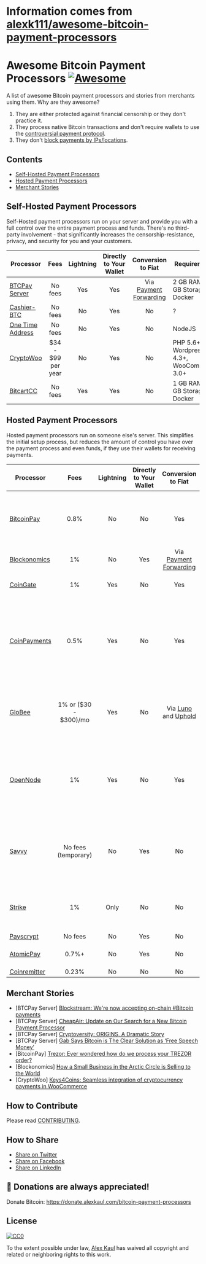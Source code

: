 # Information comes from [alexk111/awesome-bitcoin-payment-processors](https://github.com/alexk111/awesome-bitcoin-payment-processors)
# Awesome Bitcoin Payment Processors [![Awesome](https://awesome.re/badge-flat.svg)](https://awesome.re)

A list of awesome Bitcoin payment processors and stories from merchants using them. Why are they awesome?

1. They are either protected against financial censorship or they don't practice it.
2. They process native Bitcoin transactions and don't require wallets to use the [controversial payment protocol](https://blog.samouraiwallet.com/post/169222582782/bitpay-qr-codes-are-no-longer-valid-important).
3. They don't [block payments by IPs/locations](https://twitter.com/alex_kaul/status/1090211252331208705).

## Contents

- [Self-Hosted Payment Processors](#self-hosted-payment-processors)
- [Hosted Payment Processors](#hosted-payment-processors)
- [Merchant Stories](#merchant-stories)

## Self-Hosted Payment Processors

Self-Hosted payment processors run on your server and provide you with a full control over the entire payment process and funds. There's no third-party involvement - that significantly increases the censorship-resistance, privacy, and security for you and your customers. 

| Processor | Fees | Lightning | Directly to Your Wallet | Conversion to Fiat | Requirements |
| --------- |:----:|:---------:|:-----------------------:|:------------------:| ------------ |
| [BTCPay Server](https://btcpayserver.org/) | No fees | Yes | Yes | Via [Payment Forwarding](https://www.blockonomics.co/views/payment_forwarding.html) | 2 GB RAM, 80 GB Storage, Docker |
| [Cashier-BTC](https://github.com/Overtorment/Cashier-BTC) | No fees | No | Yes | No | ? |
| [One Time Address](https://github.com/alexk111/One-Time-Address) | No fees | No | Yes | No | NodeJS |
| [CryptoWoo](https://www.cryptowoo.com/) | $34 - $99 per year | No | Yes | No | PHP 5.6+, Wordpress 4.3+, WooCommerce 3.0+ |
| [BitcartCC](https://bitcartcc.com) | No fees | Yes | Yes | No | 1 GB RAM, 10 GB Storage, Docker |

## Hosted Payment Processors

Hosted payment processors run on someone else's server. This simplifies the initial setup process, but reduces the amount of control you have over the payment process and even funds, if they use their wallets for receiving payments.

| Processor | Fees | Lightning | Directly to Your Wallet | Conversion to Fiat | Requirements |
| --------- |:----:|:---------:|:-----------------------:|:------------------:| ------------ |
| [BitcoinPay](https://www.bitcoinpay.com/en/) | 0.8% | No | No | Yes | Information about business / website. May require certain documents. |
| [Blockonomics](https://www.blockonomics.co/merchants) | 1% | No | Yes | Via [Payment Forwarding](https://www.blockonomics.co/views/payment_forwarding.html) | No |
| [CoinGate](https://coingate.com/accept-bitcoin) | 1% | Yes | No | Yes | Require certain documents. |
| [CoinPayments](https://www.coinpayments.net/) | 0.5% | Yes | No | Yes | On withdrawal may require a number of forms of identification and will require settlement of any outstanding amounts. |
| [GloBee](https://globee.com/) | 1% or ($30 - $300)/mo | Yes | No | Via [Luno](https://www.luno.com) and [Uphold](https://uphold.com/) | Information about business / website. May require certain documents. |
| [OpenNode](https://www.opennode.co/) | 1% | Yes | No | Yes | May require to verify identity. Also may require to verify details or sources of funds regarding received payments. |
| [Savvy](https://www.savvy.io/) | No fees (temporary) | No | Yes | No | For accepting payments above $2000, for ICO and other types of fundraising, pre approval required. |
| [Strike](https://strike.acinq.co/) | 1% | Only | No | No | For companies, the name of a company and a physical address. |
| [Payscrypt](https://payscrypt.com/) | No fees | No | Yes | No | No |
| [AtomicPay](https://atomicpay.io/) | 0.7%+ | No | Yes | No | KYC required for businesses. |
| [Coinremitter](https://coinremitter.com/) | 0.23% | No | No | No | No |

## Merchant Stories

- [BTCPay Server] [Blockstream: We're now accepting on-chain #Bitcoin payments](https://www.facebook.com/1052484058287964)
- [BTCPay Server] [CheapAir: Update on Our Search for a New Bitcoin Payment Processor](https://www.cheapair.com/blog/update-on-our-search-for-a-new-bitcoin-payment-processor/)
- [BTCPay Server] [Cryptoversity: ORIGINS, A Dramatic Story](https://youtu.be/S0difABxO3g)
- [BTCPay Server] [Gab Says Bitcoin is The Clear Solution as ‘Free Speech Money’](https://bitcoinist.com/free-speech-money-gab-bitcoin/)
- [BitcoinPay] [Trezor: Ever wondered how do we process your TREZOR order?](https://blog.trezor.io/trezor-shipping-process-delivery-dispatch-explained-order-logistics-58e45e25ee8)
- [Blockonomics] [How a Small Business in the Arctic Circle is Selling to the World](https://hackernoon.com/how-a-small-business-in-the-arctic-circle-is-selling-to-the-world-8dbe8d7f9fc4)
- [CryptoWoo] [Keys4Coins: Seamless integration of cryptocurrency payments in WooCommerce](https://www.keys4coins.com/cryptowoo-testimonial/)

## How to Contribute

Please read [CONTRIBUTING](https://github.com/alexk111/awesome-bitcoin-payment-processors/blob/master/CONTRIBUTING.md).

## How to Share

- [Share on Twitter](https://twitter.com/home?status=List%20of%20awesome%20bitcoin%20payment%20processors.%20https%3A%2F%2Fgithub.com%2Falexk111%2Fawesome-bitcoin-payment-processors%20%23bitcoin)
- [Share on Facebook](https://www.facebook.com/sharer/sharer.php?u=https%3A//github.com/alexk111/awesome-bitcoin-payment-processors)
- [Share on LinkedIn](https://www.linkedin.com/shareArticle?mini=true&url=https%3A//github.com/alexk111/awesome-bitcoin-payment-processors&title=List%20of%20awesome%20bitcoin%20payment%20processors&summary=&source=)

## 💝 Donations are always appreciated!

Donate Bitcoin: https://donate.alexkaul.com/bitcoin-payment-processors

## License

[![CC0](http://mirrors.creativecommons.org/presskit/buttons/88x31/svg/cc-zero.svg)](https://creativecommons.org/publicdomain/zero/1.0/)

To the extent possible under law, [Alex Kaul](https://github.com/alexk111) has waived all copyright and related or neighboring rights to this work.

